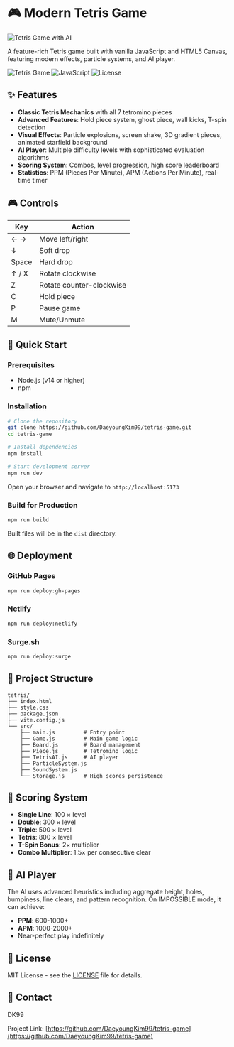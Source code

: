 # 🎮 Modern Tetris Game

![Tetris Game with AI](tetris-game-ai.gif)

A feature-rich Tetris game built with vanilla JavaScript and HTML5 Canvas, featuring modern effects, particle systems, and AI player.

![Tetris Game](https://img.shields.io/badge/Game-Tetris-purple)
![JavaScript](https://img.shields.io/badge/JavaScript-ES6+-yellow)
![License](https://img.shields.io/badge/License-MIT-blue)

## ✨ Features

- **Classic Tetris Mechanics** with all 7 tetromino pieces
- **Advanced Features**: Hold piece system, ghost piece, wall kicks, T-spin detection
- **Visual Effects**: Particle explosions, screen shake, 3D gradient pieces, animated starfield background
- **AI Player**: Multiple difficulty levels with sophisticated evaluation algorithms
- **Scoring System**: Combos, level progression, high score leaderboard
- **Statistics**: PPM (Pieces Per Minute), APM (Actions Per Minute), real-time timer

## 🎮 Controls

| Key | Action |
|-----|--------|
| ← → | Move left/right |
| ↓ | Soft drop |
| Space | Hard drop |
| ↑ / X | Rotate clockwise |
| Z | Rotate counter-clockwise |
| C | Hold piece |
| P | Pause game |
| M | Mute/Unmute |

## 🚀 Quick Start

### Prerequisites
- Node.js (v14 or higher)
- npm

### Installation

```bash
# Clone the repository
git clone https://github.com/DaeyoungKim99/tetris-game.git
cd tetris-game

# Install dependencies
npm install

# Start development server
npm run dev
```

Open your browser and navigate to `http://localhost:5173`

### Build for Production

```bash
npm run build
```

Built files will be in the `dist` directory.

## 🌐 Deployment

### GitHub Pages
```bash
npm run deploy:gh-pages
```

### Netlify
```bash
npm run deploy:netlify
```

### Surge.sh
```bash
npm run deploy:surge
```

## 📁 Project Structure

```
tetris/
├── index.html
├── style.css
├── package.json
├── vite.config.js
└── src/
    ├── main.js         # Entry point
    ├── Game.js         # Main game logic
    ├── Board.js        # Board management
    ├── Piece.js        # Tetromino logic
    ├── TetrisAI.js     # AI player
    ├── ParticleSystem.js
    ├── SoundSystem.js
    └── Storage.js      # High scores persistence
```

## 🎯 Scoring System

- **Single Line**: 100 × level
- **Double**: 300 × level
- **Triple**: 500 × level
- **Tetris**: 800 × level
- **T-Spin Bonus**: 2× multiplier
- **Combo Multiplier**: 1.5× per consecutive clear

## 🤖 AI Player

The AI uses advanced heuristics including aggregate height, holes, bumpiness, line clears, and pattern recognition. On IMPOSSIBLE mode, it can achieve:
- **PPM**: 600-1000+
- **APM**: 1000-2000+
- Near-perfect play indefinitely

## 📄 License

MIT License - see the [LICENSE](LICENSE) file for details.

## 📧 Contact

DK99

Project Link: [https://github.com/DaeyoungKim99/tetris-game](https://github.com/DaeyoungKim99/tetris-game)
